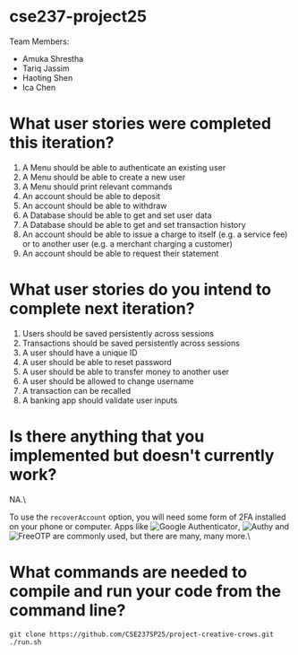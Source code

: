 # cse237-project25

Team Members:

* Amuka Shrestha
* Tariq Jassim
* Haoting Shen
* Ica Chen

# What user stories were completed this iteration?
1. A Menu should be able to authenticate an existing user
2. A Menu should be able to create a new user
3. A Menu should print relevant commands
4. An account should be able to deposit
5. An account should be able to withdraw
6. A Database should be able to get and set user data
7. A Database should be able to get and set transaction history
8. An account should be able to issue a charge to itself (e.g. a service fee) or to another user (e.g. a merchant charging a customer)
9. An account should be able to request their statement

# What user stories do you intend to complete next iteration?
1. Users should be saved persistently across sessions
2. Transactions should be saved persistently across sessions
3. A user should have a unique ID
4. A user should be able to reset password
5. A user should be able to transfer money to another user
6. A user should be allowed to change username
7. A transaction can be recalled
8. A banking app should validate user inputs

# Is there anything that you implemented but doesn't currently work?

NA.\

To use the `recoverAccount` option, you will need some form of 2FA installed on your phone or computer. Apps like ![Google Authenticator](https://play.google.com/store/apps/details?id=com.google.android.apps.authenticator2), ![Authy](https://www.authy.com/) and ![FreeOTP](https://freeotp.github.io/) are commonly used, but there are many, many more.\

# What commands are needed to compile and run your code from the command line?
```
git clone https://github.com/CSE237SP25/project-creative-crows.git
./run.sh
```
